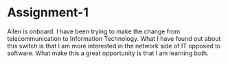 # Assignment-1

Allen is onboard. I have been trying to make the change from telecommunication to Information Technology. 
What I have found out about this switch is that I am more interested in the network side of IT opposed to software. 
What make this a great opportunity is that I am learning both. 
